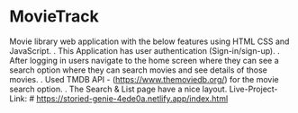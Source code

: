 # MovieTrack


Movie library web application with the below features using HTML CSS and JavaScript.
. This Application has user authentication (Sign-in/sign-up).
. After logging in users navigate to the home screen where they can see a search option where they can search movies and see details of those movies.
. Used TMDB API - (https://www.themoviedb.org/) for the movie search option.
.  The Search & List page have a nice layout.
Live-Project-Link: # https://storied-genie-4ede0a.netlify.app/index.html
